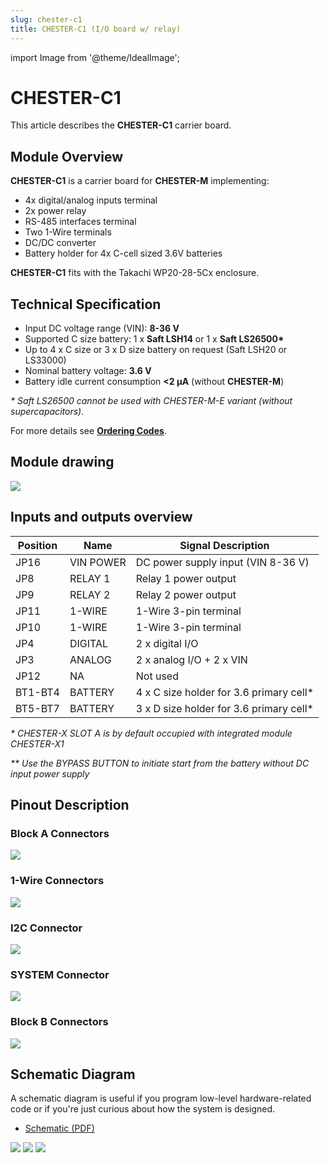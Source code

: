 ```yaml
---
slug: chester-c1
title: CHESTER-C1 (I/O board w/ relay)
---
```

import Image from '@theme/IdealImage';

# CHESTER-C1
This article describes the **CHESTER-C1** carrier board.

## Module Overview

**CHESTER-C1** is a carrier board for **CHESTER-M** implementing:
- 4x digital/analog inputs terminal
- 2x power relay
- RS-485 interfaces terminal
- Two 1-Wire terminals
- DC/DC converter
- Battery holder for 4x C-cell sized 3.6V batteries

**CHESTER-C1** fits with the Takachi WP20-28-5Cx enclosure.

## Technical Specification

* Input DC voltage range (VIN): **8-36 V**
* Supported C size battery: 1 x **Saft LSH14** or 1 x **Saft LS26500\***
* Up to 4 x C size or 3 x D size battery on request (Saft LSH20 or LS33000)
* Nominal battery voltage: **3.6 V**
* Battery idle current consumption **<2 μA** (without **CHESTER-M**)

_\* Saft LS26500 cannot be used with CHESTER-M-E variant (without supercapacitors)._

For more details see [**Ordering Codes**](../ordering-codes.md#chester-m).

## Module drawing

![](chester-c1.png)

## Inputs and outputs overview

| Position | Name      | Signal Description                      |
| -------- | --------- | --------------------------------------- |
| JP16     | VIN POWER | DC power supply input (VIN 8-36 V)      |
| JP8      | RELAY 1   | Relay 1 power output                    |
| JP9      | RELAY 2   | Relay 2 power output                    |
| JP11     | 1-WIRE    | 1-Wire 3-pin terminal                   |
| JP10     | 1-WIRE    | 1-Wire 3-pin terminal                   |
| JP4      | DIGITAL   | 2 x digital I/O                         |
| JP3      | ANALOG    | 2 x analog I/O + 2 x VIN                |
| JP12     | NA        | Not used                                |
| BT1-BT4  | BATTERY   | 4 x C size holder for 3.6 primary cell* |
| BT5-BT7  | BATTERY   | 3 x D size holder for 3.6 primary cell* |


_\* CHESTER-X SLOT A is by default occupied with integrated module CHESTER-X1_

_\** Use the BYPASS BUTTON to initiate start from the battery without DC input power supply_

## Pinout Description

### Block A Connectors

![](block-a.png)

### 1-Wire Connectors

![](1-wire.png)

### I2C Connector

![](i2c.png)

### SYSTEM Connector

![](system.png)

### Block B Connectors

![](block-b.png)

## Schematic Diagram

A schematic diagram is useful if you program low-level hardware-related code or if you're just curious about how the system is designed.

- [Schematic (PDF)](schematics/hio-chester-c1-r1.1.pdf)

<!--
- [TODO Interactive PCB connector, part, testpoint and signal browser]
-->

![](schematics/hio-chester-c1-r1.1-1.png)
![](schematics/hio-chester-c1-r1.1-2.png)
![](schematics/hio-chester-c1-r1.1-3.png)


